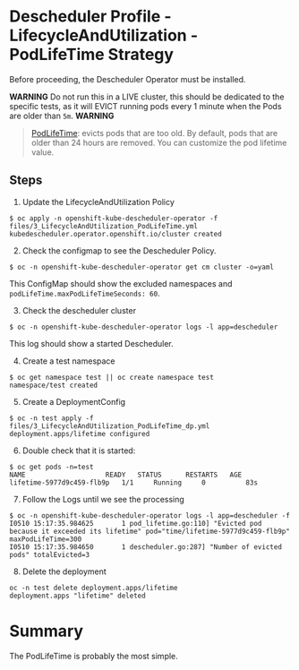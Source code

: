 # Descheduler Profile - LifecycleAndUtilization - PodLifeTime Strategy

Before proceeding, the Descheduler Operator must be installed.

**WARNING**
Do not run this in a LIVE cluster, this should be dedicated to the specific tests, as it will EVICT running pods every 1 minute when the Pods are older than `5m`.
**WARNING**

> [PodLifeTime](https://github.com/kubernetes-sigs/descheduler#podlifetime): evicts pods that are too old. By default, pods that are older than 24 hours are removed. You can customize the pod lifetime value.

## Steps

1. Update the LifecycleAndUtilization Policy

```
$ oc apply -n openshift-kube-descheduler-operator -f files/3_LifecycleAndUtilization_PodLifeTime.yml
kubedescheduler.operator.openshift.io/cluster created
```

2. Check the configmap to see the Descheduler Policy. 

```
$ oc -n openshift-kube-descheduler-operator get cm cluster -o=yaml
```

This ConfigMap should show the excluded namespaces and `podLifeTime.maxPodLifeTimeSeconds: 60`.

3. Check the descheduler cluster 

```
$ oc -n openshift-kube-descheduler-operator logs -l app=descheduler 
```

This log should show a started Descheduler.

4. Create a test namespace

```
$ oc get namespace test || oc create namespace test
namespace/test created
```

5. Create a DeploymentConfig

```
$ oc -n test apply -f files/3_LifecycleAndUtilization_PodLifeTime_dp.yml
deployment.apps/lifetime configured
```

6. Double check that it is started:

```
$ oc get pods -n=test       
NAME                    READY   STATUS      RESTARTS   AGE
lifetime-5977d9c459-flb9p   1/1     Running     0          83s
```

7. Follow the Logs until we see the processing

```
$ oc -n openshift-kube-descheduler-operator logs -l app=descheduler -f                                
I0510 15:17:35.984625       1 pod_lifetime.go:110] "Evicted pod because it exceeded its lifetime" pod="time/lifetime-5977d9c459-flb9p" maxPodLifeTime=300
I0510 15:17:35.984650       1 descheduler.go:287] "Number of evicted pods" totalEvicted=3
```

8. Delete the deployment

```
oc -n test delete deployment.apps/lifetime
deployment.apps "lifetime" deleted
```

# Summary

The PodLifeTime is probably the most simple.